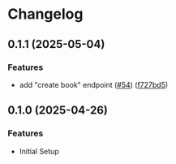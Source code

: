 # Changelog

## 0.1.1 (2025-05-04)


### Features

* add "create book" endpoint ([#54](https://github.com/ThomasMiller01/KapitelShelf/issues/54)) ([f727bd5](https://github.com/ThomasMiller01/KapitelShelf/commit/f727bd52e6679908f4b49ec3259909be55f26eb7))

## 0.1.0 (2025-04-26)


### Features

* Initial Setup
